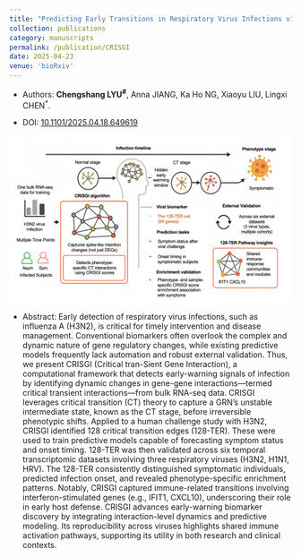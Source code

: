 ```yaml
---
title: "Predicting Early Transitions in Respiratory Virus Infections via Critical Transient Gene Interactions"
collection: publications
category: manuscripts
permalink: /publication/CRISGI
date: 2025-04-23
venue: 'bioRxiv'
---
```


+ Authors: <b>Chengshang LYU<sup>#</sup></b>, Anna JIANG, Ka Ho NG, Xiaoyu LIU, Lingxi CHEN<sup>*</sup>.

+ DOI: [10.1101/2025.04.18.649619](https://doi.org/10.1101/2025.04.18.649619)

![](/images/publications/crisgi.png)

+ Abstract: Early detection of respiratory virus infections, such as influenza A (H3N2), is critical for timely intervention and disease management. Conventional biomarkers often overlook the complex and dynamic nature of gene regulatory changes, while existing predictive models frequently lack automation and robust external validation. Thus, we present CRISGI (Critical tran-Sient Gene Interaction), a computational framework that detects early-warning signals of infection by identifying dynamic changes in gene-gene interactions—termed critical transient interactions—from bulk RNA-seq data. CRISGI leverages critical transition (CT) theory to capture a GRN’s unstable intermediate state, known as the CT stage, before irreversible phenotypic shifts. Applied to a human challenge study with H3N2, CRISGI identified 128 critical transition edges (128-TER). These were used to train predictive models capable of forecasting symptom status and onset timing. 128-TER was then validated across six temporal transcriptomic datasets involving three respiratory viruses (H3N2, H1N1, HRV). The 128-TER consistently distinguished symptomatic individuals, predicted infection onset, and revealed phenotype-specific enrichment patterns. Notably, CRISGI captured immune-related transitions involving interferon-stimulated genes (e.g., IFIT1, CXCL10), underscoring their role in early host defense. CRISGI advances early-warning biomarker discovery by integrating interaction-level dynamics and predictive modeling. Its reproducibility across viruses highlights shared immune activation pathways, supporting its utility in both research and clinical contexts.
